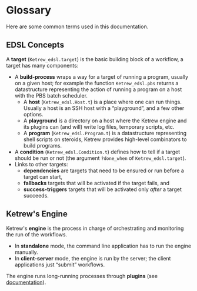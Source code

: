 Glossary
========

Here are some common terms used in this documentation.

EDSL Concepts
-------------

A **target** (`Ketrew_edsl.target`) is the basic building block of a
workflow, a target has many components:

- A **build-process** wraps a way for a target of running a program, usually on
a given host; for example the function `Ketrew_edsl.pbs` returns a
datastructure representing the action of running a program on a host with the
PBS batch scheduler.
    - A **host** (`Ketrew_edsl.Host.t`) is a place where one can run things.
    Usually a host is an SSH host with a “playground”, and a few other options.
    - A **playground** is a directory on a host where the Ketrew engine and its
    plugins can (and will) write log files, temporary scripts, etc.
    - A **program** (`Ketrew_edsl.Program.t`) is a datastructure representing
    shell scripts on steroids, Ketrew provides high-level combinators to build
    programs.
- A **condition** (`Ketrew_edsl.Condition.t`) defines how to tell if a target
should be run or not (the argument `?done_when` of `Ketrew_edsl.target`).
- Links to other targets:
    - **dependencies** are targets that need to be ensured or
    run before a target can start,
    - **fallbacks** targets that will be activated if the target fails, and
    - **success-triggers** targets that will be activated only *after* a target
    succeeds.


Ketrew's Engine
---------------

Ketrew's **engine** is the process in charge of orchestrating and monitoring
the run of the workflows.

- In **standalone** mode, the command line application has to run the
engine manually.
- In **client-server** mode, the engine is run by the server; the client
applications just “submit” workflows.

The engine runs long-running processes through **plugins**
(see [documentation](src/doc/Long-Running_Plugins.md)).

